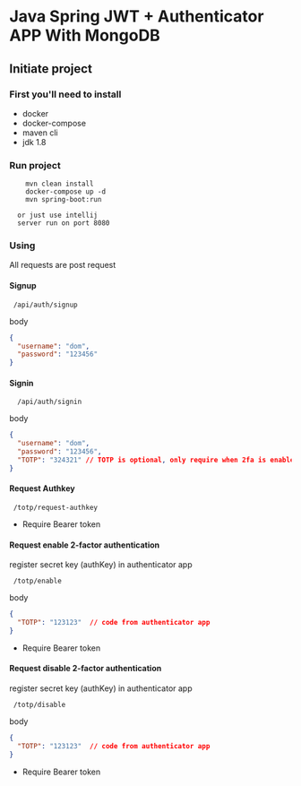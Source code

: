 # Java Spring JWT + Authenticator APP With MongoDB

## Initiate project

### First you'll need to install
<ul> 
<li>docker</li>
<li>docker-compose</li>
<li>maven cli</li>
<li>jdk 1.8</li>  
</ul>

### Run project 

```console
	mvn clean install
	docker-compose up -d
	mvn spring-boot:run
```
	  or just use intellij
	  server run on port 8080

### Using 

 All requests are post request 

#### Signup
```
 /api/auth/signup
```
body
```json
{
  "username": "dom",
  "password": "123456"
}
```
#### Signin
```
  /api/auth/signin
```
body
```json
{
  "username": "dom",
  "password": "123456",
  "TOTP": "324321" // TOTP is optional, only require when 2fa is enabled
}
```
#### Request Authkey 
```
 /totp/request-authkey
```
 * Require Bearer token


#### Request enable 2-factor authentication

register secret key (authKey) in authenticator app

```
 /totp/enable
```
body
```json
{
  "TOTP": "123123"  // code from authenticator app 
}
```
 * Require Bearer token

#### Request disable 2-factor authentication

register secret key (authKey) in authenticator app

```
 /totp/disable
```
body
```json
{
  "TOTP": "123123"  // code from authenticator app 
}
```
 * Require Bearer token




